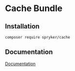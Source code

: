 # Cache Bundle

## Installation

```
composer require spryker/cache
```

## Documentation

[Documentation](https://spryker.github.io)
